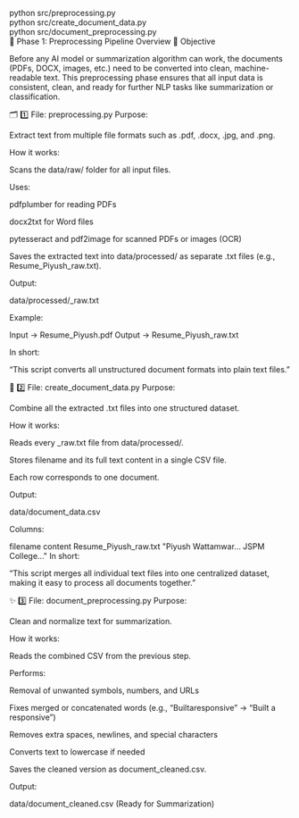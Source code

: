 python src/preprocessing.py <br/>
python src/create_document_data.py<br/>
python src/document_preprocessing.py<br/>
🧩 Phase 1: Preprocessing Pipeline Overview
🎯 Objective

Before any AI model or summarization algorithm can work, the documents (PDFs, DOCX, images, etc.) need to be converted into clean, machine-readable text.
This preprocessing phase ensures that all input data is consistent, clean, and ready for further NLP tasks like summarization or classification.

🗂 1️⃣ File: preprocessing.py
Purpose:

Extract text from multiple file formats such as .pdf, .docx, .jpg, and .png.

How it works:

Scans the data/raw/ folder for all input files.

Uses:

pdfplumber for reading PDFs

docx2txt for Word files

pytesseract and pdf2image for scanned PDFs or images (OCR)

Saves the extracted text into data/processed/ as separate .txt files (e.g., Resume_Piyush_raw.txt).

Output:

data/processed/<filename>_raw.txt

Example:

Input → Resume_Piyush.pdf
Output → Resume_Piyush_raw.txt

In short:

“This script converts all unstructured document formats into plain text files.”

🧾 2️⃣ File: create_document_data.py
Purpose:

Combine all the extracted .txt files into one structured dataset.

How it works:

Reads every _raw.txt file from data/processed/.

Stores filename and its full text content in a single CSV file.

Each row corresponds to one document.

Output:

data/document_data.csv

Columns:

filename	content
Resume_Piyush_raw.txt	"Piyush Wattamwar... JSPM College..."
In short:

“This script merges all individual text files into one centralized dataset, making it easy to process all documents together.”

✨ 3️⃣ File: document_preprocessing.py
Purpose:

Clean and normalize text for summarization.

How it works:

Reads the combined CSV from the previous step.

Performs:

Removal of unwanted symbols, numbers, and URLs

Fixes merged or concatenated words (e.g., “Builtaresponsive” → “Built a responsive”)

Removes extra spaces, newlines, and special characters

Converts text to lowercase if needed

Saves the cleaned version as document_cleaned.csv.

Output:

data/document_cleaned.csv (Ready for Summarization)

